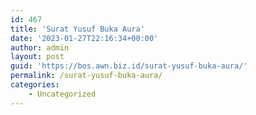 ```yaml
---
id: 467
title: 'Surat Yusuf Buka Aura'
date: '2023-01-27T22:16:34+00:00'
author: admin
layout: post
guid: 'https://bos.awn.biz.id/surat-yusuf-buka-aura/'
permalink: /surat-yusuf-buka-aura/
categories:
    - Uncategorized
---
```


